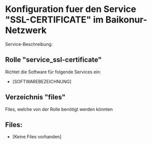 # Konfiguration fuer den Service "SSL-CERTIFICATE" im Baikonur-Netzwerk
Service-Beschreibung:

## Rolle "service_ssl-certificate"
Richtet die Software für folgende Services ein:
* [SOFTWAREBEZEICHNUNG]

## Verzeichnis "files"
Files, welche von der Rolle benötigt werden könnten

## Files:
* [Keine Files vorhanden]
